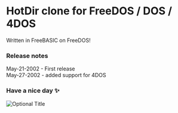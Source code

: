 # HotDir clone for FreeDOS / DOS / 4DOS
Written in FreeBASIC on FreeDOS!

### Release notes   
May-21-2002 - First release  
May-27-2002 - added support for 4DOS  

### Have a nice day ✨
![](screenshort.jpg?raw=true "Optional Title")  


